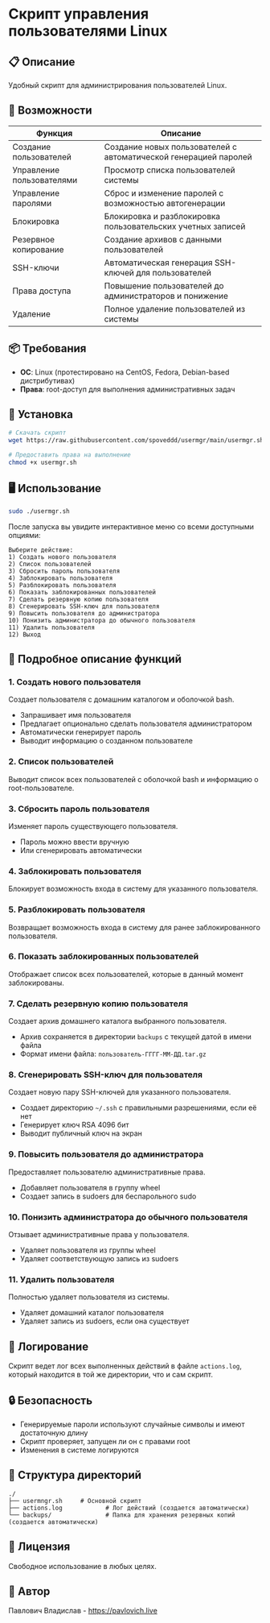 # Скрипт управления пользователями Linux

## 📋 Описание

Удобный скрипт для администрирования пользователей Linux.

## 🔑 Возможности

| Функция | Описание |
|---------|----------|
| Создание пользователей | Создание новых пользователей с автоматической генерацией паролей |
| Управление пользователями | Просмотр списка пользователей системы |
| Управление паролями | Сброс и изменение паролей с возможностью автогенерации |
| Блокировка | Блокировка и разблокировка пользовательских учетных записей |
| Резервное копирование | Создание архивов с данными пользователей |
| SSH-ключи | Автоматическая генерация SSH-ключей для пользователей |
| Права доступа | Повышение пользователей до администраторов  и понижение |
| Удаление | Полное удаление пользователей из системы |

## 📦 Требования

- **ОС**: Linux (протестировано на CentOS, Fedora, Debian-based дистрибутивах)
- **Права**: root-доступ для выполнения административных задач

## 🚀 Установка

```bash
# Скачать скрипт
wget https://raw.githubusercontent.com/spoveddd/usermgr/main/usermgr.sh

# Предоставить права на выполнение
chmod +x usermgr.sh
```

## 🖥️ Использование

```bash
sudo ./usermgr.sh
```

После запуска вы увидите интерактивное меню со всеми доступными опциями:

```
Выберите действие:
1) Создать нового пользователя
2) Список пользователей
3) Сбросить пароль пользователя
4) Заблокировать пользователя
5) Разблокировать пользователя
6) Показать заблокированных пользователей
7) Сделать резервную копию пользователя
8) Сгенерировать SSH-ключ для пользователя
9) Повысить пользователя до администратора
10) Понизить администратора до обычного пользователя
11) Удалить пользователя
12) Выход
```

## 📘 Подробное описание функций

### 1. Создать нового пользователя

Создает пользователя с домашним каталогом и оболочкой bash.

- Запрашивает имя пользователя
- Предлагает опционально сделать пользователя администратором
- Автоматически генерирует пароль
- Выводит информацию о созданном пользователе

### 2. Список пользователей

Выводит список всех пользователей с оболочкой bash и информацию о root-пользователе.

### 3. Сбросить пароль пользователя

Изменяет пароль существующего пользователя.

- Пароль можно ввести вручную
- Или сгенерировать автоматически

### 4. Заблокировать пользователя

Блокирует возможность входа в систему для указанного пользователя.

### 5. Разблокировать пользователя

Возвращает возможность входа в систему для ранее заблокированного пользователя.

### 6. Показать заблокированных пользователей

Отображает список всех пользователей, которые в данный момент заблокированы.

### 7. Сделать резервную копию пользователя

Создает архив домашнего каталога выбранного пользователя.

- Архив сохраняется в директории `backups` с текущей датой в имени файла
- Формат имени файла: `пользователь-ГГГГ-ММ-ДД.tar.gz`

### 8. Сгенерировать SSH-ключ для пользователя

Создает новую пару SSH-ключей для указанного пользователя.

- Создает директорию `~/.ssh` с правильными разрешениями, если её нет
- Генерирует ключ RSA 4096 бит
- Выводит публичный ключ на экран

### 9. Повысить пользователя до администратора

Предоставляет пользователю административные права.

- Добавляет пользователя в группу wheel
- Создает запись в sudoers для беспарольного sudo

### 10. Понизить администратора до обычного пользователя

Отзывает административные права у пользователя.

- Удаляет пользователя из группы wheel
- Удаляет соответствующую запись из sudoers

### 11. Удалить пользователя

Полностью удаляет пользователя из системы.

- Удаляет домашний каталог пользователя
- Удаляет запись из sudoers, если она существует

## 📝 Логирование

Скрипт ведет лог всех выполненных действий в файле `actions.log`, который находится в той же директории, что и сам скрипт.

## 🔒 Безопасность

- Генерируемые пароли используют случайные символы и имеют достаточную длину
- Скрипт проверяет, запущен ли он с правами root
- Изменения в системе логируются

## 🧩 Структура директорий

```
./
├── usermngr.sh     # Основной скрипт
├── actions.log            # Лог действий (создается автоматически)
└── backups/               # Папка для хранения резервных копий (создается автоматически)
```

## 📄 Лицензия

Свободное использование в любых целях.

## 👤 Автор
Павлович Владислав - https://pavlovich.live
